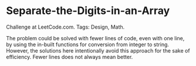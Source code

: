# Separate-the-Digits-in-an-Array
Challenge at LeetCode.com. Tags: Design, Math.

The problem could be solved with fewer lines of code, even with one line, by using the in-built functions for conversion from integer to string. However, the solutions here intentionally avoid this approach for the sake of efficiency. Fewer lines does not always mean better.
